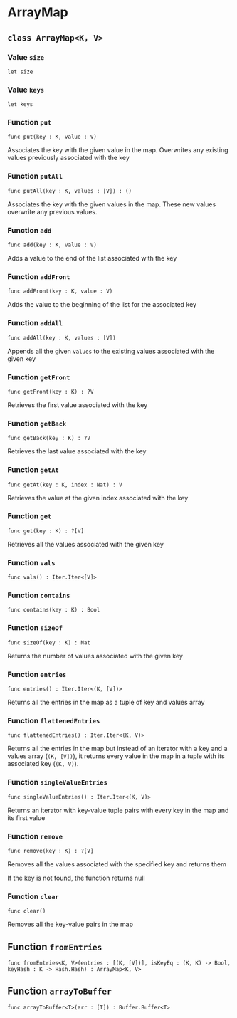 # ArrayMap

## `class ArrayMap<K, V>`


### Value `size`
``` motoko no-repl
let size
```



### Value `keys`
``` motoko no-repl
let keys
```



### Function `put`
``` motoko no-repl
func put(key : K, value : V)
```

Associates the key with the given value in the map.
Overwrites any existing values previously associated with the key


### Function `putAll`
``` motoko no-repl
func putAll(key : K, values : [V]) : ()
```

Associates the key with the given values in the map.
These new values overwrite any previous values.


### Function `add`
``` motoko no-repl
func add(key : K, value : V)
```

Adds a value to the end of the list associated with the key


### Function `addFront`
``` motoko no-repl
func addFront(key : K, value : V)
```

Adds the value to the beginning of the list for the associated key


### Function `addAll`
``` motoko no-repl
func addAll(key : K, values : [V])
```

Appends all the given `values` to the existing values associated with the given key


### Function `getFront`
``` motoko no-repl
func getFront(key : K) : ?V
```

Retrieves the first value associated with the key


### Function `getBack`
``` motoko no-repl
func getBack(key : K) : ?V
```

Retrieves the last value associated with the key


### Function `getAt`
``` motoko no-repl
func getAt(key : K, index : Nat) : V
```

Retrieves the value at the given index associated with the key


### Function `get`
``` motoko no-repl
func get(key : K) : ?[V]
```

Retrieves all the values associated with the given key


### Function `vals`
``` motoko no-repl
func vals() : Iter.Iter<[V]>
```



### Function `contains`
``` motoko no-repl
func contains(key : K) : Bool
```



### Function `sizeOf`
``` motoko no-repl
func sizeOf(key : K) : Nat
```

Returns the number of values associated with the given key


### Function `entries`
``` motoko no-repl
func entries() : Iter.Iter<(K, [V])>
```

Returns all the entries in the map as a tuple of
key and values array


### Function `flattenedEntries`
``` motoko no-repl
func flattenedEntries() : Iter.Iter<(K, V)>
```

Returns all the entries in the map but instead of
an iterator with a key and a values array (`(K, [V])`), it returns
every value in the map in a tuple with its associated key (`(K, V)`).


### Function `singleValueEntries`
``` motoko no-repl
func singleValueEntries() : Iter.Iter<(K, V)>
```

Returns an iterator with key-value tuple pairs with every key in
the map and its first value


### Function `remove`
``` motoko no-repl
func remove(key : K) : ?[V]
```

Removes all the values associated with the specified key
and returns them

If the key is not found, the function returns null


### Function `clear`
``` motoko no-repl
func clear()
```

Removes all the key-value pairs in the map

## Function `fromEntries`
``` motoko no-repl
func fromEntries<K, V>(entries : [(K, [V])], isKeyEq : (K, K) -> Bool, keyHash : K -> Hash.Hash) : ArrayMap<K, V>
```


## Function `arrayToBuffer`
``` motoko no-repl
func arrayToBuffer<T>(arr : [T]) : Buffer.Buffer<T>
```

